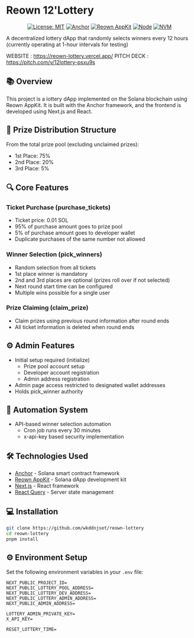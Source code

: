 # Reown 12'Lottery

<div align="center">

[![License: MIT](https://img.shields.io/badge/License-MIT-yellow.svg)](https://opensource.org/licenses/MIT)
[![Anchor](https://img.shields.io/badge/Anchor-0.28.0-blue)](https://www.anchor-lang.com/)
[![Reown AppKit](https://img.shields.io/badge/Reown_AppKit-latest-green)](https://github.com/your-repo/reown-appkit)
[![Node](https://img.shields.io/badge/Node-v22.0.0-brightgreen)](https://nodejs.org/)
[![NVM](https://img.shields.io/badge/NVM-required-orange)](https://github.com/nvm-sh/nvm)

</div>

A decentralized lottery dApp that randomly selects winners every 12 hours (currently operating at 1-hour intervals for testing)

WEBSITE : https://reown-lottery.vercel.app/
PITCH DECK : https://pitch.com/v/12lottery-psxu9s

## 📚 Overview

This project is a lottery dApp implemented on the Solana blockchain using Reown AppKit. It is built with the Anchor framework, and the frontend is developed using Next.js and React.

## 🎯 Prize Distribution Structure

From the total prize pool (excluding unclaimed prizes):

- 1st Place: 75%
- 2nd Place: 20%
- 3rd Place: 5%

## 🔍 Core Features

### Ticket Purchase (purchase_tickets)

- Ticket price: 0.01 SOL
- 95% of purchase amount goes to prize pool
- 5% of purchase amount goes to developer wallet
- Duplicate purchases of the same number not allowed

### Winner Selection (pick_winners)

- Random selection from all tickets
- 1st place winner is mandatory
- 2nd and 3rd places are optional (prizes roll over if not selected)
- Next round start time can be configured
- Multiple wins possible for a single user

### Prize Claiming (claim_prize)

- Claim prizes using previous round information after round ends
- All ticket information is deleted when round ends

## ⚙️ Admin Features

- Initial setup required (initialize)
  - Prize pool account setup
  - Developer account registration
  - Admin address registration
- Admin page access restricted to designated wallet addresses
- Holds pick_winner authority

## 🤖 Automation System

- API-based winner selection automation
  - Cron job runs every 30 minutes
  - x-api-key based security implementation

## 🛠 Technologies Used

- [Anchor](https://www.anchor-lang.com/) - Solana smart contract framework
- [Reown AppKit](https://github.com/your-repo/reown-appkit) - Solana dApp development kit
- [Next.js](https://nextjs.org/) - React framework
- [React Query](https://tanstack.com/query/latest) - Server state management

## 💻 Installation

```bash
git clone https://github.com/wkddnjset/reown-lottery
cd reown-lottery
pnpm install
```

## ⚙️ Environment Setup

Set the following environment variables in your `.env` file:

```
NEXT_PUBLIC_PROJECT_ID=
NEXT_PUBLIC_LOTTERY_POOL_ADDRESS=
NEXT_PUBLIC_LOTTERY_DEV_ADDRESS=
NEXT_PUBLIC_LOTTERY_ADMIN_ADDRESS=
NEXT_PUBLIC_ADMIN_ADDRESS=

LOTTERY_ADMIN_PRIVATE_KEY=
X_API_KEY=

RESET_LOTTERY_TIME=
```
